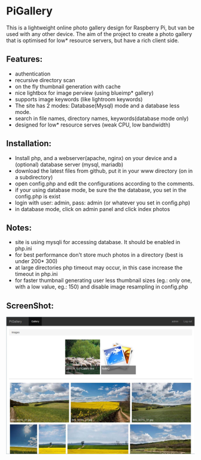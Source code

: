 PiGallery
=========

This is a lightweight online photo gallery design for Raspberry Pi, but van be used with any other device.
The aim of the project to create a photo gallery that is optimised for low* resource servers, but have a rich client side.

Features:
--------

* authentication
* recursive directory scan
* on the fly thumbnail generation with cache
* nice lightbox for image perview (using blueimp* gallery)
* supports image keywords (like lightroom keywords)
* The site has 2 modes: Database(Mysql) mode and a database less mode.
* search in file names, directory names, keywords(database mode only)
* designed for low* resource serves (weak CPU, low bandwidth)

Installation:
--------

*  Install php, and a webserver(apache, nginx) on your device and a (optional) database server (mysql, mariadb)
*  download the latest files from github, put it in your www directory (on in a subdirectory)
*  open config.php and edit the configurations according to the comments.
*  if your using database mode, be sure the the database, you set in the config.php is exist
*  login with user: admin, pass: admin (or whatever you set in config.php)
*  in database mode, click on admin panel and click index photos

Notes:
--------

* site is using mysqli for accessing database. It should be enabled in php.ini
* for best performance don't store much photos in a directory (best is under 200* 300)
* at large directories php timeout may occur, in this case increase the timeout in php.ini
* for faster thumbnail generating user less thumbnail sizes (eg.: only one, with a low value, eg.: 150)
  and disable image resampling in config.php

ScreenShot:
--------
![alt tag](screenshot.jpg)